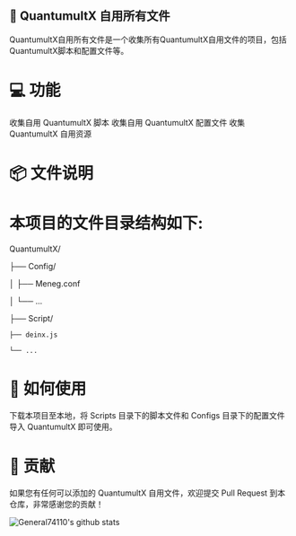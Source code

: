 ## 🤩 QuantumultX 自用所有文件

QuantumultX自用所有文件是一个收集所有QuantumultX自用文件的项目，包括QuantumultX脚本和配置文件等。

# 💻 功能

收集自用 QuantumultX 脚本
收集自用 QuantumultX 配置文件
收集 QuantumultX 自用资源
# 📦 文件说明

# 本项目的文件目录结构如下:

QuantumultX/

├── Config/

│   ├── Meneg.conf

│   └── ...

├── Script/

    ├── deinx.js

    └── ...

# 🚀 如何使用

下载本项目至本地，将 Scripts 目录下的脚本文件和 Configs 目录下的配置文件导入 QuantumultX 即可使用。

# 🤝 贡献

如果您有任何可以添加的 QuantumultX 自用文件，欢迎提交 Pull Request 到本仓库，非常感谢您的贡献！

![General74110's github stats](https://github-readme-stats.vercel.app/api?username=General74110&show_icons=true&theme=vue-dark)
